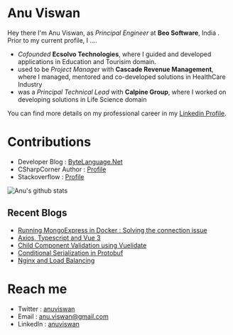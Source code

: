 # Anu Viswan
Hey there I'm Anu Viswan, as _Principal Engineer_ at **Beo Software**, India .  Prior to my current profile, I ....

* _Cofounded_ **Ecsolvo Technologies**, where I guided and developed applications in Education and Tourisim domain.
* used to be _Project Manager_ with **Cascade Revenue Management**, where I managed, mentored and co-developed solutions in HealthCare Industry
* was a _Principal Technical Lead_ with **Calpine Group**, where I worked on developing solutions in Life Science domain

You can find more details on my professional career in my [Linkedin Profile](https://www.linkedin.com/in/anuviswan/). 

# Contributions
* Developer Blog : [ByteLanguage.Net](http://www.bytelanguage.net)
* CSharpCorner Author : [Profile](https://www.c-sharpcorner.com/members/anu.viswan)
* Stackoverflow : [Profile](https://stackoverflow.com/users/7299782/anu-viswan)

![Anu's github stats](https://github-readme-stats.vercel.app/api?username=anuviswan)

## Recent Blogs
<!-- BLOGPOSTS:START -->
- [Running MongoExpress  in Docker : Solving the connection issue](https://bytelanguage.com/2023/07/20/running-mongoexpress-in-docker-solving-the-connection-issue/)
- [Axios, Typescript and Vue 3](https://bytelanguage.com/2023/07/08/axios-typescript-and-vue-3/)
- [Child Component Validation using Vuelidate](https://bytelanguage.com/2023/06/30/child-component-validation-using-vuelidate/)
- [Conditional Serialization in Protobuf](https://bytelanguage.com/2023/06/06/conditional-serialization-in-protobuf/)
- [Nginx and Load Balancing](https://bytelanguage.com/2023/04/04/nginx-and-load-balancing/)
<!-- BLOGPOSTS:END -->

# Reach me
* Twitter : [anuviswan](https://twitter.com/anuviswan)
* Email : anu.viswan@gmail.com
* LinkedIn : [anuviswan](https://www.linkedin.com/in/anuviswan/)


